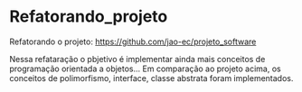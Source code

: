 # Refatorando_projeto

Refatorando o projeto: https://github.com/jao-ec/projeto_software

Nessa refataração o pbjetivo é implementar ainda mais conceitos de programação orientada a objetos... 
Em comparação ao projeto acima, os conceitos de polimorfismo, interface, classe abstrata foram implementados. 
